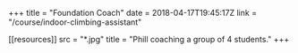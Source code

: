 +++
title = "Foundation Coach"
date = 2018-04-17T19:45:17Z
link = "/course/indoor-climbing-assistant"

[[resources]]
    src = "*.jpg"
    title = "Phill coaching a group of 4 students."
+++